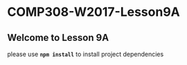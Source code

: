 # COMP308-W2017-Lesson9A

## Welcome to Lesson 9A

please use **`npm install`** to install project dependencies
